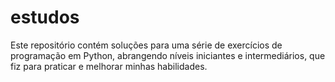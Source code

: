 # estudos
Este repositório contém soluções para uma série de exercícios de programação em Python,
abrangendo níveis iniciantes e intermediários, que fiz para praticar e melhorar minhas habilidades.

